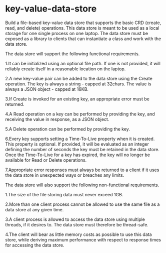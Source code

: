 # key-value-data-store
Build a file-based key-value data store that supports the basic CRD (create, read, and delete)
operations. This data store is meant to be used as a local storage for one single process on one
laptop. The data store must be exposed as a library to clients that can instantiate a class and work
with the data store.

The data store will support the following functional requirements.

1.It can be initialized using an optional file path. If one is not provided, it will reliably
create itself in a reasonable location on the laptop.

2.A new key-value pair can be added to the data store using the Create operation. The key
is always a string - capped at 32chars. The value is always a JSON object - capped at
16KB.

3.If Create is invoked for an existing key, an appropriate error must be returned.

4.A Read operation on a key can be performed by providing the key, and receiving the
value in response, as a JSON object.

5.A Delete operation can be performed by providing the key.

6.Every key supports setting a Time-To-Live property when it is created. This property is
optional. If provided, it will be evaluated as an integer defining the number of seconds
the key must be retained in the data store. Once the Time-To-Live for a key has expired,
the key will no longer be available for Read or Delete operations.

7.Appropriate error responses must always be returned to a client if it uses the data store in
unexpected ways or breaches any limits.


The data store will also support the following non-functional requirements.

1.The size of the file storing data must never exceed 1GB.

2.More than one client process cannot be allowed to use the same file as a data store at any
given time.

3.A client process is allowed to access the data store using multiple threads, if it desires to.
The data store must therefore be thread-safe.

4.The client will bear as little memory costs as possible to use this data store, while
deriving maximum performance with respect to response times for accessing the data
store.

